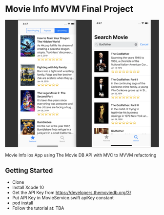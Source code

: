 # Movie Info MVVM Final Project

![Alt text](./promo.png?raw=true "Movie Info")

Movie Info ios App using The Movie DB API with MVC to MVVM refactoring

## Getting Started

- Clone
- Install Xcode 10
- Get the API Key from https://developers.themoviedb.org/3/
- Put API Key in MovieService.swift apiKey constant
- pod install
- Follow the tutorial at: TBA